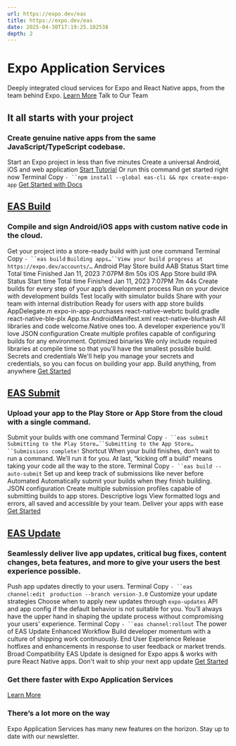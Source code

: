 ```yaml
---
url: https://expo.dev/eas
title: https://expo.dev/eas
date: 2025-04-30T17:19:25.102538
depth: 2
---
```


# Expo Application Services
Deeply integrated cloud services for Expo and React Native apps, from the team behind Expo.
[Learn More](https://expo.dev/pricing)
Talk to Our Team
## It all starts with your project
### Create genuine native apps from the same JavaScript/TypeScript codebase.
Start an Expo project in less than five minutes
Create a universal Android, iOS and web application
[Start Tutorial](https://docs.expo.dev/tutorial/introduction/)
Or run this command get started right now
Terminal
Copy
`- ``npm install --global eas-cli && npx create-expo-app`
[Get Started with Docs](https://docs.expo.dev)
## [EAS Build](https://expo.dev/eas#build)
### Compile and sign Android/iOS apps with custom native code in the cloud.
Get your project into a store-ready build with just one command
Terminal
Copy
`- ``eas build`
`Building apps…``View your build progress at https://expo.dev/accounts/…`
Android Play Store build
AAB
Status
Start time
Total time
Finished
Jan 11, 2023 7:07PM
8m 50s
iOS App Store build
IPA
Status
Start time
Total time
Finished
Jan 11, 2023 7:07PM
7m 44s
Create builds for every step of your app’s development process
Run on your device
with development builds
Test locally
with simulator builds
Share with your team
with internal distribution
Ready for users
with app store builds
AppDelegate.m
expo-in-app-purchases
react-native-webrtc
build.gradle
react-native-ble-plx
App.tsx
AndroidManifest.xml
react-native-blurhash
All libraries and code welcome.Native ones too.
A developer experience you'll love
JSON configuration
Create multiple profiles capable of configuring builds for any environment.
Optimized binaries
We only include required libraries at compile time so that you'll have the smallest possible build.
Secrets and credentials
We'll help you manage your secrets and credentials, so you can focus on building your app.
Build anything, from anywhere
[Get Started](https://docs.expo.dev/build/introduction)
## [EAS Submit](https://expo.dev/eas#submit)
### Upload your app to the Play Store or App Store from the cloud with a single command.
Submit your builds with one command
Terminal
Copy
`- ``eas submit`
`Submitting to the Play Store…``Submitting to the App Store…``Submissions complete!`
Shortcut
When your build finishes, don’t wait to run a command. We’ll run it for you. At last, “kicking off a build” means taking your code all the way to the store.
Terminal
Copy
`- ``eas build --auto-submit`
Set up and keep track of submissions like never before
Automated
Automatically submit your builds when they finish building.
JSON configuration
Create multiple submission profiles capable of submitting builds to app stores.
Descriptive logs
View formatted logs and errors, all saved and accessible by your team.
Deliver your apps with ease
[Get Started](https://docs.expo.dev/submit/introduction)
## [EAS Update](https://expo.dev/eas#update)
### Seamlessly deliver live app updates, critical bug fixes, content changes, beta features, and more to give your users the best experience possible.
Push app updates directly to your users.
Terminal
Copy
`- ``eas channel:edit`
` production --branch version-3.0`
Customize your update strategies
Choose when to apply new updates through `expo-updates` API and app config if the default behavior is not suitable for you. You’ll always have the upper hand in shaping the update process without compromising your users' experience.
Terminal
Copy
`- ``eas channel:rollout`
The power of EAS Update
Enhanced Workflow
Build developer momentum with a culture of shipping work continuously.
End User Experience
Release hotfixes and enhancements in response to user feedback or market trends.
Broad Compatibility
EAS Update is designed for Expo apps & works with pure React Native apps.
Don't wait to ship your next app update
[Get Started](https://docs.expo.dev/eas-update/introduction/)
### Get there faster with Expo Application Services
[Learn More](https://expo.dev/pricing)
### There’s a lot more on the way
Expo Application Services has many new features on the horizon. Stay up to date with our newsletter.

